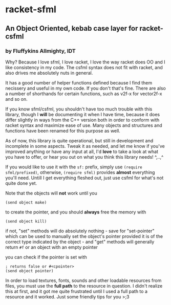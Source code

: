 # racket-sfml 
## An Object Oriented, kebab case layer for racket-csfml
### by Fluffykins Allmighty, IDT

Why? Because I love sfml, I love racket, I love the way racket does OO and I like consistency
in my code. The csfml syntax does not fit with racket, and also drives me absolutely nuts in general.

It has a good number of helper functions defined because I find them necissery and useful in my own code. If you don't that's fine.
There are also a number of shorthands for certain functions, such as v2f-x for vector2f-x and so on.

If you know sfml/csfml, you shouldn't have too much trouble with this library, though I 
**will** be documenting it when I have time, because it does differ slightly in ways from the C++ version both in
order to conform with racket syntax and maximize ease of use. Many objects and structures and functions have been
renamed for this purpose as well.

As of now, this library is quite operational, but still in development and incomplete in some aspects. Tweak it as needed,
and let me know if you've improved anything or have any input at all, I'd **love** to take a look at what you have to offer,
or hear you out on what you think this library needs! ^,..,^

If you would like to use it with the `sf:` prefix, simply use `(require sfml/prefixed)`, otherwise, `(require sfml)` provides **almost** everything
you'll need. Untill I get everything fleshed out, just use csfml for what's not quite done yet.

Note that the objects will **not** work until you 
```racket
(send object make)
``` 
to create the pointer, and you should **always** free the memory with 
```racket
(send object kill)
```

if not, "set" methods will do absolutely nothing - save for "set-pointer" which can be used to manually set the object's pointer provided it is of the correct type indicated by the object - and "get" methods will generally return `#f` or an object with an empty pointer

you can check if the pointer is set with
```racket
; returns false or #<cpointer>
(send object pointer)
```
In order to load textures, fonts, sounds and other loadable resources from files, you must use the **full path** to the resource in question. I didn't realize this at first, and it got me quite frustrated until I used a full path to a resource and it worked. Just some friendly tips for you >;3
